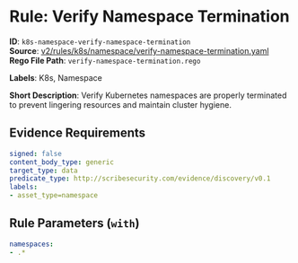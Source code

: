# Rule: Verify Namespace Termination

**ID**: `k8s-namespace-verify-namespace-termination`  
**Source**: [v2/rules/k8s/namespace/verify-namespace-termination.yaml](scribe-public/sample-policies.git/v2/rules/k8s/namespace/verify-namespace-termination.yaml)  
**Rego File Path**: `verify-namespace-termination.rego`  

**Labels**: K8s, Namespace

**Short Description**: Verify Kubernetes namespaces are properly terminated to prevent lingering resources and maintain cluster hygiene.

## Evidence Requirements

```yaml
signed: false
content_body_type: generic
target_type: data
predicate_type: http://scribesecurity.com/evidence/discovery/v0.1
labels:
- asset_type=namespace
```
## Rule Parameters (`with`)

```yaml
namespaces:
- .*
```

